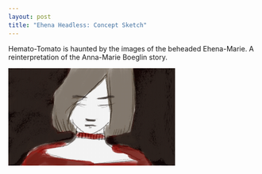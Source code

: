 ```yaml
---
layout: post
title: "Ehena Headless: Concept Sketch"
---
```

Hemato-Tomato is haunted by the images of the beheaded Ehena-Marie. A reinterpretation of the Anna-Marie Boeglin story.

![Ehena Headless](https://github.com/LWFlouisa/PinPalette/blob/main/Images/panels/drawingtests/EhenaHeadless.png?raw=true)
